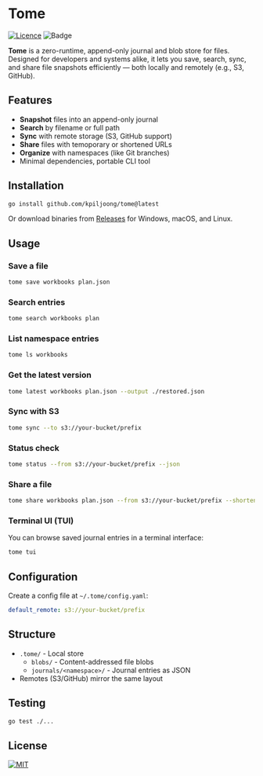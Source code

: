 # Tome

<!-- badges: start -->
[![Licence](https://img.shields.io/github/license/mashape/apistatus.svg)](https://choosealicense.com/licenses/mit/)
![Badge](https://hitscounter.dev/api/hit?url=https%3A%2F%2Fgithub.com%2Fkpiljoong%2Ftome&label=Visitor&icon=github&color=%23198754)
<!-- badges: end -->

**Tome** is a zero-runtime, append-only journal and blob store for files. Designed for developers and systems alike, it lets you save, search, sync, and share file snapshots efficiently — both locally and remotely (e.g., S3, GitHub).

## Features

- **Snapshot** files into an append-only journal
- **Search** by filename or full path
- **Sync** with remote storage (S3, GitHub support)
- **Share** files with temoporary or shortened URLs
- **Organize** with namespaces (like Git branches)
- Minimal dependencies, portable CLI tool

## Installation

```bash
go install github.com/kpiljoong/tome@latest
```

Or download binaries from [Releases](https://github.com/kpiljoong/tome/releases) for Windows, macOS, and Linux.

## Usage

### Save a file

```bash
tome save workbooks plan.json
```

### Search entries

```bash
tome search workbooks plan
```

### List namespace entries

```bash
tome ls workbooks
```

### Get the latest version

```bash
tome latest workbooks plan.json --output ./restored.json
```

### Sync with S3

```bash
tome sync --to s3://your-bucket/prefix
```

### Status check

```bash
tome status --from s3://your-bucket/prefix --json
```

### Share a file

```bash
tome share workbooks plan.json --from s3://your-bucket/prefix --shorten
```

### Terminal UI (TUI)

You can browse saved journal entries in a terminal interface:

```bash
tome tui
```

## Configuration

Create a config file at `~/.tome/config.yaml`:

```yaml
default_remote: s3://your-bucket/prefix
```

## Structure

- `.tome/` - Local store
  - `blobs/` - Content-addressed file blobs
  - `journals/<namespace>/` - Journal entries as JSON
- Remotes (S3/GitHub) mirror the same layout

## Testing

```bash
go test ./...
```

## License

[![MIT](https://img.shields.io/badge/license-MIT-blue)](https://github.com/kpiljoong/tome/blob/master/LICENSE)
